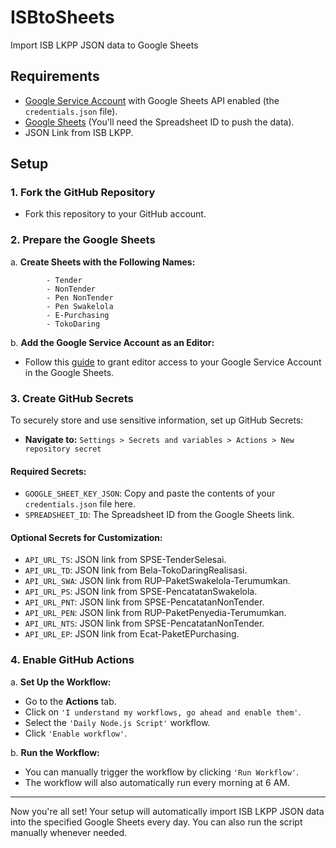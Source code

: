 # ISBtoSheets
Import ISB LKPP JSON data to Google Sheets

## Requirements
- [Google Service Account](https://github.com/deniganda/ISBtoSheets/blob/main/Guide/Google%20Service%20Account.md) with Google Sheets API enabled (the `credentials.json` file).
- [Google Sheets](https://github.com/deniganda/ISBtoSheets/blob/main/Guide/Google%20Spreadsheets.md#how-to-get-the-spreadsheet-id) (You'll need the Spreadsheet ID to push the data).
- JSON Link from ISB LKPP.

## Setup

### 1. Fork the GitHub Repository

- Fork this repository to your GitHub account.

### 2. Prepare the Google Sheets

a. **Create Sheets with the Following Names:**
``` 
        - Tender
        - NonTender
        - Pen NonTender
        - Pen Swakelola
        - E-Purchasing
        - TokoDaring
```
b. **Add the Google Service Account as an Editor:**
- Follow this [guide](https://github.com/deniganda/ISBtoSheets/blob/main/Guide/Google%20Spreadsheets.md#how-to-add-the-google-service-account-as-an-editor-in-google-spreadsheets) to grant editor access to your Google Service Account in the Google Sheets.

### 3. Create GitHub Secrets

To securely store and use sensitive information, set up GitHub Secrets:

- **Navigate to:** `Settings > Secrets and variables > Actions > New repository secret`

#### **Required Secrets:**
- `GOOGLE_SHEET_KEY_JSON`: Copy and paste the contents of your `credentials.json` file here.
- `SPREADSHEET_ID`: The Spreadsheet ID from the Google Sheets link.

#### **Optional Secrets for Customization:**
- `API_URL_TS`: JSON link from SPSE-TenderSelesai.
- `API_URL_TD`: JSON link from Bela-TokoDaringRealisasi.
- `API_URL_SWA`: JSON link from RUP-PaketSwakelola-Terumumkan.
- `API_URL_PS`: JSON link from SPSE-PencatatanSwakelola.
- `API_URL_PNT`: JSON link from SPSE-PencatatanNonTender.
- `API_URL_PEN`: JSON link from RUP-PaketPenyedia-Terumumkan.
- `API_URL_NTS`: JSON link from SPSE-PencatatanNonTender.
- `API_URL_EP`: JSON link from Ecat-PaketEPurchasing.

### 4. Enable GitHub Actions

a. **Set Up the Workflow:**
- Go to the **Actions** tab.
- Click on `'I understand my workflows, go ahead and enable them'`.
- Select the `'Daily Node.js Script'` workflow.
- Click `'Enable workflow'`.

b. **Run the Workflow:**
- You can manually trigger the workflow by clicking `'Run Workflow'`.
- The workflow will also automatically run every morning at 6 AM.

---

Now you're all set! Your setup will automatically import ISB LKPP JSON data into the specified Google Sheets every day. You can also run the script manually whenever needed.
